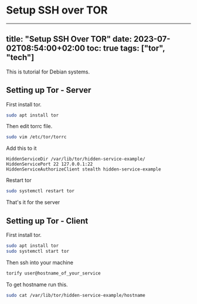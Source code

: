 # Setup SSH over TOR
---
title: "Setup SSH Over TOR"
date: 2023-07-02T08:54:00+02:00
toc: true
tags: ["tor", "tech"]
---

This is tutorial for Debian systems.

## Setting up Tor - Server

First install tor.
```bash
sudo apt install tor
```

Then edit torrc file.
```bash
sudo vim /etc/tor/torrc
```
Add this to it
```text
HiddenServiceDir /var/lib/tor/hidden-service-example/
HiddenServicePort 22 127.0.0.1:22
HiddenServiceAuthorizeClient stealth hidden-service-example
```
Restart tor
```bash
sudo systemctl restart tor
```

That's it for the server


## Setting up Tor - Client

First install tor.
```bash
sudo apt install tor
sudo systemctl start tor
```

Then ssh into your machine
```bash
torify user@hostname_of_your_service
```

To get hostname run this.
```bash
sudo cat /var/lib/tor/hidden-service-example/hostname
```

